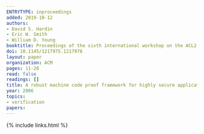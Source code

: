 ```yaml
---
ENTRYTYPE: inproceedings
added: 2019-10-12
authors:
- David S. Hardin
- Eric W. Smith
- William D. Young
booktitle: Proceedings of the sixth international workshop on the ACL2 theorem prover and its applications
doi: 10.1145/1217975.1217978
layout: paper
organization: ACM
pages: 11-20
read: false
readings: []
title: A robust machine code proof framework for highly secure applications
year: 2006
topics:
- verification
papers:
---
```


{% include links.html %}
